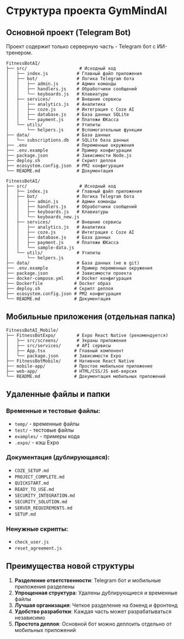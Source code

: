 # Структура проекта GymMindAI

## Основной проект (Telegram Bot)

Проект содержит только серверную часть - Telegram бот с ИИ-тренером.

```
FitnessBotAI/
├── src/                    # Исходный код
│   ├── index.js           # Главный файл приложения
│   ├── bot/               # Логика Telegram бота
│   │   ├── admin.js       # Админ команды
│   │   ├── handlers.js    # Обработчики сообщений
│   │   └── keyboards.js   # Клавиатуры
│   ├── services/          # Внешние сервисы
│   │   ├── analytics.js   # Аналитика
│   │   ├── coze.js        # Интеграция с Coze AI
│   │   ├── database.js    # База данных SQLite
│   │   └── payment.js     # Платежи ЮКасса
│   └── utils/             # Утилиты
│       └── helpers.js     # Вспомогательные функции
├── data/                  # База данных
│   └── subscriptions.db   # SQLite база данных
├── .env                   # Переменные окружения
├── .env.example           # Пример конфигурации
├── package.json           # Зависимости Node.js
├── deploy.sh              # Скрипт деплоя
├── ecosystem.config.json  # PM2 конфигурация
└── README.md              # Документация
```
```
FitnessBotAI/
├── src/                    # Исходный код
│   ├── index.js           # Главный файл приложения
│   ├── bot/               # Логика Telegram бота
│   │   ├── admin.js       # Админ команды
│   │   ├── handlers.js    # Обработчики сообщений
│   │   ├── keyboards.js   # Клавиатуры
│   │   └── keyboards_new.js
│   ├── services/          # Внешние сервисы
│   │   ├── analytics.js   # Аналитика
│   │   ├── coze.js        # Интеграция с Coze AI
│   │   ├── database.js    # База данных
│   │   ├── payment.js     # Платежи ЮКасса
│   │   └── sample-data.js
│   └── utils/             # Утилиты
│       └── helpers.js
├── data/                  # База данных (не в git)
├── .env.example           # Пример переменных окружения
├── package.json           # Зависимости проекта
├── docker-compose.yml     # Docker конфигурация
├── Dockerfile            # Docker образ
├── deploy.sh             # Скрипт деплоя
├── ecosystem.config.json # PM2 конфигурация
└── README.md             # Документация
```

## Мобильные приложения (отдельная папка)
```
FitnessBotAI_Mobile/
├── FitnessBotExpo/        # Expo React Native (рекомендуется)
│   ├── src/screens/       # Экраны приложения
│   ├── src/services/      # API сервисы
│   ├── App.tsx           # Главный компонент
│   └── package.json      # Зависимости Expo
├── FitnessBotMobile/     # Нативное React Native
├── mobile-app/           # Простое мобильное приложение
├── web-app/              # HTML/CSS/JS веб-версия
└── README.md             # Документация мобильных приложений
```

## Удаленные файлы и папки

### Временные и тестовые файлы:
- `temp/` - временные файлы
- `test/` - тестовые файлы
- `examples/` - примеры кода
- `.expo/` - кэш Expo

### Документация (дублирующаяся):
- `COZE_SETUP.md`
- `PROJECT_COMPLETE.md`
- `QUICKSTART.md`
- `READY_TO_USE.md`
- `SECURITY_INTEGRATION.md`
- `SECURITY_SOLUTION.md`
- `SERVER_REQUIREMENTS.md`
- `SETUP.md`

### Ненужные скрипты:
- `check_user.js`
- `reset_agreement.js`

## Преимущества новой структуры

1. **Разделение ответственности**: Telegram бот и мобильные приложения разделены
2. **Упрощенная структура**: Удалены дублирующиеся и временные файлы
3. **Лучшая организация**: Четкое разделение на бэкенд и фронтенд
4. **Удобство разработки**: Каждая часть может разрабатываться независимо
5. **Простота деплоя**: Основной бот можно деплоить отдельно от мобильных приложений
